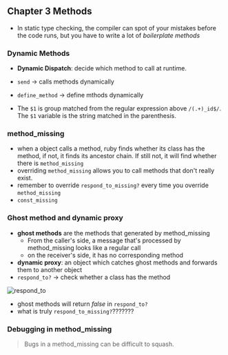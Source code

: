 ## Chapter 3 Methods

- In static type checking, the compiler can spot of your mistakes before the code runs, but you have to write a lot of *boilerplate methods*

### Dynamic Methods

- **Dynamic Dispatch**: decide which method to call at runtime.
- `send` → calls methods dynamically
- `define_method` → define mthods dynamically

- The `$1` is group matched from the regular expression above `/(.+)_id$/`. The `$1` variable is the string matched in the parenthesis.

### method_missing

- when a object calls a method, ruby finds whether its class has the method, if not, it finds its ancestor chain. If still not, it will find whether there is `method_missing`
- overriding `method_missing` allows you to call methods that don't really exist.
- remember to override `respond_to_missing?` every time you override `method_missing`
- `const_missing`

### Ghost method and dynamic proxy

- **ghost methods** are the methods that generated by method_missing
    - From the caller's side, a message that's processed by method_missing looks like a regular call
    - on the receiver's side, it has no corresponding method
- **dynamic proxy**: an object which catches ghost methods and forwards them to another object
- `respond_to?` → check whether a class has the method

![respond_to](https://i.imgur.com/AJb1l0D.png)

- ghost methods will return *false* in `respond_to?`
- what is truly `respond_to_missing?`???????

### Debugging in method_missing

> Bugs in a method_missing can be difficult to squash.
